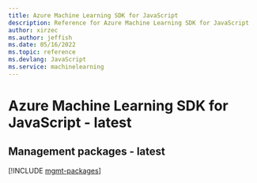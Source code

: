 ```yaml
---
title: Azure Machine Learning SDK for JavaScript
description: Reference for Azure Machine Learning SDK for JavaScript
author: xirzec
ms.author: jeffish
ms.date: 05/16/2022
ms.topic: reference
ms.devlang: JavaScript
ms.service: machinelearning
---
```

# Azure Machine Learning SDK for JavaScript - latest
## Management packages - latest
[!INCLUDE [mgmt-packages](machine-learning-mgmt-index.md)]
